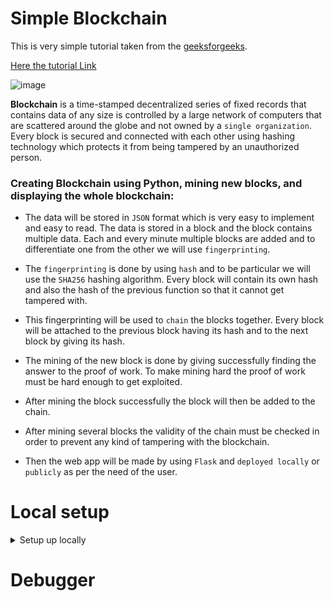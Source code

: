 # Simple Blockchain
This is very simple tutorial taken from the [geeksforgeeks](https://www.geeksforgeeks.org/).

[Here the tutorial Link](https://www.geeksforgeeks.org/create-simple-blockchain-using-python/)

![image](https://github.com/Antony-M1/simple_blockchain/assets/96291963/10754f8c-d5fa-443c-96d2-767bdd9b384b)


**Blockchain** is a time-stamped decentralized series of fixed records that contains data of any size is controlled by a large network of computers that are scattered around the globe and not owned by a `single organization`. Every block is secured and connected with each other using hashing technology which protects it from being tampered by an unauthorized person.

### Creating Blockchain using Python, mining new blocks, and displaying the whole blockchain:

* The data will be stored in `JSON` format which is very easy to implement and easy to read. The data is stored in a block and the block contains multiple data. Each and every minute multiple blocks are added and to differentiate one from the other we will use `fingerprinting`.

* The `fingerprinting` is done by using `hash` and to be particular we will use the `SHA256` hashing algorithm. Every block will contain its own hash and also the hash of the previous function so that it cannot get tampered with.

* This fingerprinting will be used to `chain` the blocks together. Every block will be attached to the previous block having its hash and to the next block by giving its hash.

* The mining of the new block is done by giving successfully finding the answer to the proof of work. To make mining hard the proof of work must be hard enough to get exploited.

* After mining the block successfully the block will then be added to the chain.

* After mining several blocks the validity of the chain must be checked in order to prevent any kind of tampering with the blockchain.

* Then the web app will be made by using `Flask` and `deployed locally` or `publicly` as per the need of the user.


# Local setup

<details>
    <summary>Setup up locally</summary>

### Step 1
Clone the Project using this command
```
git clone https://github.com/Antony-M1/simple_blockchain.git
```

### Step 2
Create `Python Environment` and activate.
```
python -m venv .venv
```
To activate `windows`
```
source .venv/Scripts/activate
```
To Activate `Linux`
```
source .venv/bin/activate
```
### Step 3
Install the `requirements`
```
pip install requirements.txt
```

### Step 4
run the `Blockchain`
```
python app.py
```
</details>

# Debugger
